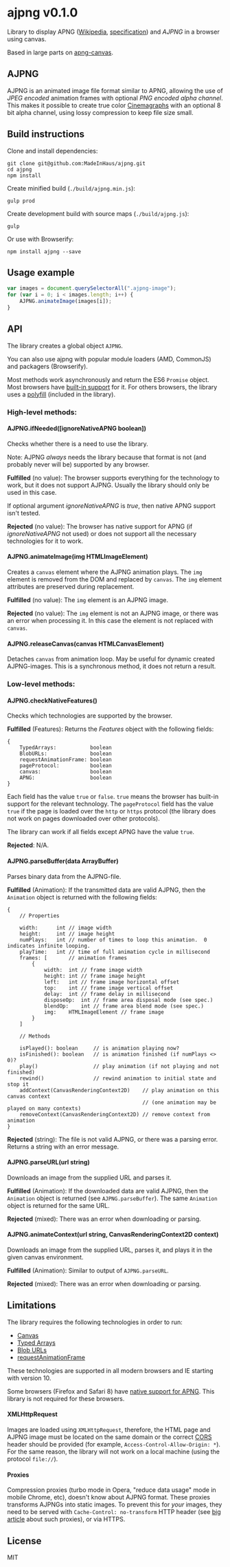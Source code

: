 # ajpng v0.1.0

Library to display APNG ([Wikipedia](http://en.wikipedia.org/wiki/APNG), [specification](https://wiki.mozilla.org/APNG_Specification)) and *AJPNG* in a browser using canvas.

Based in large parts on [apng-canvas](https://github.com/davidmz/apng-canvas).

## AJPNG

AJPNG is an animated image file format similar to APNG, allowing the use of _JPEG encoded_ animation frames with optional _PNG encoded alpha channel_. This makes it possible to create true color [Cinemagraphs](http://en.wikipedia.org/wiki/Cinemagraph) with an optional 8 bit alpha channel, using lossy compression to keep file size small.

## Build instructions

Clone and install dependencies:

	git clone git@github.com:MadeInHaus/ajpng.git
	cd ajpng
    npm install

Create minified build (`./build/ajpng.min.js`):

    gulp prod

Create development build with source maps (`./build/ajpng.js`):

	gulp

Or use with Browserify:

	npm install ajpng --save

## Usage example

```javascript
var images = document.querySelectorAll(".ajpng-image");
for (var i = 0; i < images.length; i++) {
    AJPNG.animateImage(images[i]);
}
```

## API

The library creates a global object `AJPNG`.

You can also use ajpng with popular module loaders (AMD, CommonJS) and packagers (Browserify).

Most methods work asynchronously and return the ES6 `Promise` object. Most browsers have [built-in support](http://caniuse.com/#feat=promises) for it. For others browsers, the library uses a [polyfill](https://github.com/jakearchibald/es6-promise) (included in the library).

### High-level methods:

#### AJPNG.ifNeeded(\[ignoreNativeAPNG boolean\])
Checks whether there is a need to use the library.

Note: AJPNG *always* needs the library because that format is not (and probably never will be) supported by any browser.

**Fulfilled** (no value): The browser supports everything for the technology to work, but it does not support AJPNG. Usually
the library should only be used in this case.

If optional argument *ignoreNativeAPNG* is *true*, then native APNG support isn't tested.

**Rejected** (no value): The browser has native support for APNG (if *ignoreNativeAPNG* not used) or does not support all the necessary technologies for it to work.

#### AJPNG.animateImage(img HTMLImageElement)
Creates a `canvas` element where the AJPNG animation plays. The `img` element is removed from the DOM and replaced by `canvas`.
The `img` element attributes are preserved during replacement.

**Fulfilled** (no value): The `img` element is an AJPNG image.

**Rejected** (no value): The `img` element is not an AJPNG image, or there was an error when processing it. In this case the element is not replaced with `canvas`. 

#### AJPNG.releaseCanvas(canvas HTMLCanvasElement)
Detaches `canvas` from animation loop. May be useful for dynamic created AJPNG-images.
This is a synchronous method, it does not return a result.

### Low-level methods:

#### AJPNG.checkNativeFeatures()
Checks which technologies are supported by the browser.

**Fulfilled** (Features): Returns the *Features* object with the following fields:

    {
        TypedArrays:           boolean
        BlobURLs:              boolean
        requestAnimationFrame: boolean
        pageProtocol:          boolean
        canvas:                boolean
        APNG:                  boolean
    }

Each field has the value `true` or `false`. `true` means the browser has built-in support for the relevant technology. 
The `pageProtocol` field has the value `true` if the page is loaded over the `http` or `https` protocol (the library does not work on pages downloaded over other protocols).

The library can work if all fields except APNG have the value `true`.

**Rejected**: N/A.

#### AJPNG.parseBuffer(data ArrayBuffer)
Parses binary data from the AJPNG-file.

**Fulfilled** (Animation): If the transmitted data are valid AJPNG, then the `Animation` object is returned with the following fields:

    {
        // Properties
        
        width:      int // image width
        height:     int // image height
        numPlays:   int // number of times to loop this animation.  0 indicates infinite looping.
        playTime:   int // time of full animation cycle in millisecond
        frames: [       // animation frames
            {
                width:  int // frame image width
                height: int // frame image height
                left:   int // frame image horizontal offset 
                top:    int // frame image vertical offset
                delay:  int // frame delay in millisecond
                disposeOp:  int // frame area disposal mode (see spec.)
                blendOp:    int // frame area blend mode (see spec.)
                img:    HTMLImageElement // frame image                   
            }
        ]
        
        // Methods
        
        isPlayed(): boolean     // is animation playing now?  
        isFinished(): boolean   // is animation finished (if numPlays <> 0)? 
        play()                  // play animation (if not playing and not finished)
        rewind()                // rewind animation to initial state and stop it
        addContext(CanvasRenderingContext2D)    // play animation on this canvas context 
                                                // (one animation may be played on many contexts)
        removeContext(CanvasRenderingContext2D) // remove context from animation
    }

**Rejected** (string): The file is not valid AJPNG, or there was a parsing error. Returns a string with an error message.

#### AJPNG.parseURL(url string)
Downloads an image from the supplied URL and parses it.

**Fulfilled** (Animation): If the downloaded data are valid AJPNG, then the `Animation` object is returned (see `AJPNG.parseBuffer`).
The same `Animation` object is returned for the same URL.

**Rejected** (mixed): There was an error when downloading or parsing.

#### AJPNG.animateContext(url string, CanvasRenderingContext2D context)
Downloads an image from the supplied URL, parses it, and plays it in the given canvas environment.

**Fulfilled** (Animation): Similar to output of `AJPNG.parseURL`.

**Rejected** (mixed): There was an error when downloading or parsing.

## Limitations

The library requires the following technologies in order to run:

 * [Canvas](http://caniuse.com/#feat=canvas)
 * [Typed Arrays](http://caniuse.com/#feat=typedarrays)
 * [Blob URLs](http://caniuse.com/#feat=bloburls)
 * [requestAnimationFrame](http://caniuse.com/#feat=requestanimationframe)
 
These technologies are supported in all modern browsers and IE starting with version 10.

Some browsers (Firefox and Safari 8) have [native support for APNG](http://caniuse.com/#feat=apng). This library is not required for these browsers.

#### XMLHttpRequest

Images are loaded using `XMLHttpRequest`, therefore, the HTML page and AJPNG image must be located on the same domain or the correct [CORS](http://www.w3.org/TR/cors/ "Cross-Origin Resource Sharing") header should be provided (for example, `Access-Control-Allow-Origin: *`). For the same reason, the library will not work on a local machine (using the protocol `file://`).

#### Proxies

Compression proxies (turbo mode in Opera, "reduce data usage" mode in mobile Chrome, etc), doesn't know about
AJPNG format. These proxies transforms AJPNGs into static images. To prevent this for *your* images, they need to be served with 
`Cache-Control: no-transform` HTTP header (see [big article](http://calendar.perfplanet.com/2013/mobile-isp-image-recompression/) about such proxies), or via HTTPS.

## License

MIT
